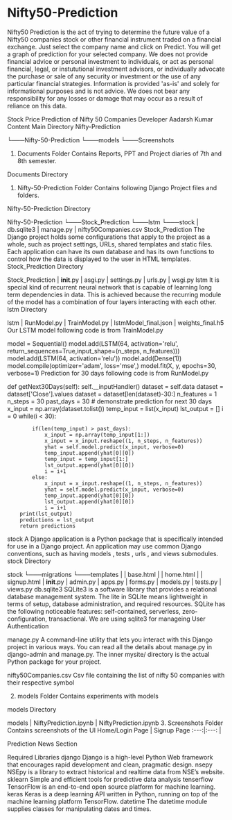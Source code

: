 # Nifty50-Prediction
Nifty50 Prediction is the act of trying to determine the future value of a Nifty50 companies stock or other financial instrument traded on a financial exchange. Just select the company name and click on Predict. You will get a graph of prediction for your selected company. We does not provide financial advice or personal investment to individuals, or act as personal financial, legal, or instututional investment advisors, or individually advocate the purchase or sale of any security or investment or the use of any particular financial strategies. Information is provided 'as-is' and solely for informational purposes and is not advice. We does not bear any responsibility for any losses or damage that may occur as a result of reliance on this data.

Stock Price Prediction of Nifty 50 Companies
Developer
Aadarsh Kumar
Content
Main Directory
Nifty-Prediction  

└───Nifty-50-Prediction
└───models
└───Screenshots
1. Documents Folder
Contains Reports, PPT and Project diaries of 7th and 8th semester.

Documents Directory

1. Nifty-50-Prediction Folder
Contains following Django Project files and folders.

Nifty-50-Prediction Directory

Nifty-50-Prediction
└───Stock_Prediction
└───lstm
└───stock
|   db.sqlite3
|   manage.py
|   nifty50Companies.csv 
Stock_Prediction
The Django project holds some configurations that apply to the project as a whole, such as project settings, URLs, shared templates and static files. Each application can have its own database and has its own functions to control how the data is displayed to the user in HTML templates.
Stock_Prediction Directory

Stock_Prediction
|   __init__.py
|   asgi.py
|   settings.py
|   urls.py
|   wsgi.py
lstm
It is special kind of recurrent neural network that is capable of learning long term dependencies in data. This is achieved because the recurring module of the model has a combination of four layers interacting with each other.
lstm Directory

lstm
|   RunModel.py
|   TrainModel.py
|   lstmModel_final.json
|   weights_final.h5
Our LSTM model
following code is from TrainModel.py

model = Sequential()
model.add(LSTM(64, activation='relu', return_sequences=True,input_shape=(n_steps, n_features)))
model.add(LSTM(64, activation='relu'))
model.add(Dense(1))
model.compile(optimizer='adam', loss='mse',)
model.fit(X, y, epochs=30, verbose=1)
Prediction for 30 days
following code is from RunModel.py

def getNext30Days(self):
        self.__inputHandler()
        dataset = self.data
        dataset = dataset['Close'].values
        dataset = dataset[len(dataset)-30:]
        n_features = 1
        n_steps = 30
        past_days = 30
        # demonstrate prediction for next 30 days
        x_input = np.array(dataset.tolist())
        temp_input = list(x_input)
        lst_output = []
        i = 0
        while(i < 30):

            if(len(temp_input) > past_days):
                x_input = np.array(temp_input[1:])
                x_input = x_input.reshape((1, n_steps, n_features))
                yhat = self.model.predict(x_input, verbose=0)
                temp_input.append(yhat[0][0])
                temp_input = temp_input[1:]
                lst_output.append(yhat[0][0])
                i = i+1
            else:
                x_input = x_input.reshape((1, n_steps, n_features))
                yhat = self.model.predict(x_input, verbose=0)
                temp_input.append(yhat[0][0])
                lst_output.append(yhat[0][0])
                i = i+1
        print(lst_output)
        predictions = lst_output
        return predictions
stock
A Django application is a Python package that is specifically intended for use in a Django project. An application may use common Django conventions, such as having models , tests , urls , and views submodules.
stock Directory

stock
└───migrations
└───templates
|   |   base.html
|   |   home.html
|   |   signup.html
|   __init__.py
|   admin.py
|   apps.py
|   forms.py
|   models.py
|   tests.py
|   views.py
db.sqlite3
SQLite3 is a software library that provides a relational database management system. The lite in SQLite means lightweight in terms of setup, database administration, and required resources. SQLite has the following noticeable features: self-contained, serverless, zero-configuration, transactional.
We are using sqlite3 for manageing User Authentication 

manage.py
A command-line utility that lets you interact with this Django project in various ways. You can read all the details about manage.py in django-admin and manage.py. The inner mysite/ directory is the actual Python package for your project.

nifty50Companies.csv
Csv file containing the list of nifty 50 companies with their respective symbol

2. models Folder
Contains experiments with models

models Directory

models
|   NiftyPrediction.ipynb
|   NiftyPrediction.ipynb
3. Screenshots Folder
Contains screenshots of the UI Home/Login Page | Signup Page :---:|:---:  | 

Prediction	News Section
	
Required Libraries
django Django is a high-level Python Web framework that encourages rapid development and clean, pragmatic design.
nsepy NSEpy is a library to extract historical and realtime data from NSE’s website.
sklearn Simple and efficient tools for predictive data analysis
tenserflow TensorFlow is an end-to-end open source platform for machine learning.
keras Keras is a deep learning API written in Python, running on top of the machine learning platform TensorFlow.
datetime The datetime module supplies classes for manipulating dates and times.

